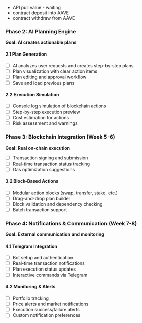 - API pull value - waiting
- contract deposit into AAVE
- contract withdraw from AAVE

### Phase 2: AI Planning Engine

**Goal: AI creates actionable plans**

#### 2.1 Plan Generation

- [ ] AI analyzes user requests and creates step-by-step plans
- [ ] Plan visualization with clear action items
- [ ] Plan editing and approval workflow
- [ ] Save and load previous plans

#### 2.2 Execution Simulation

- [ ] Console log simulation of blockchain actions
- [ ] Step-by-step execution preview
- [ ] Cost estimation for actions
- [ ] Risk assessment and warnings

### Phase 3: Blockchain Integration (Week 5-6)

**Goal: Real on-chain execution**
- [ ] Transaction signing and submission
- [ ] Real-time transaction status tracking
- [ ] Gas optimization suggestions

#### 3.2 Block-Based Actions
- [ ] Modular action blocks (swap, transfer, stake, etc.)
- [ ] Drag-and-drop plan builder
- [ ] Block validation and dependency checking
- [ ] Batch transaction support

### Phase 4: Notifications & Communication (Week 7-8)

**Goal: External communication and monitoring**

#### 4.1 Telegram Integration

- [ ] Bot setup and authentication
- [ ] Real-time transaction notifications
- [ ] Plan execution status updates
- [ ] Interactive commands via Telegram

#### 4.2 Monitoring & Alerts

- [ ] Portfolio tracking
- [ ] Price alerts and market notifications
- [ ] Execution success/failure alerts
- [ ] Custom notification preferences
